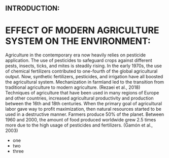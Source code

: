 
## INTRODUCTION:

# EFFECT OF MODERN AGRICULTURE SYSTEM ON THE ENVIRONMENT:

Agriculture in the contemporary era now heavily relies on pesticide application. The use of pesticides to safeguard crops against different pests, insects, ticks, and mites is steadily rising. In the early 1970s, the use of chemical fertilizers contributed to one-fourth of the global agricultural output. Now, synthetic fertilizers, pesticides, and irrigation have all boosted the agricultural system. Mechanization in farmland led to the transition from traditional agriculture to modern agriculture. (Rezaei et al., 2018)
Techniques of agriculture that have been used in many regions of Europe and other countries, increased agricultural productivity and production between the 16th and 18th centuries. When the primary goal of agricultural labor gave way to profit maximization, then natural resources started to be used in a destructive manner. Farmers produce 50% of the planet. Between 1960 and 2000, the amount of food produced worldwide grew 2.5 times more due to the high usage of pesticides and fertilizers. (Gamón et al., 2003)

- one
- two
- three
